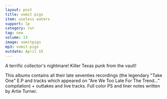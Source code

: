 ```yaml
---
layout: post
title: vomit pigs
item: useless eaters
support: lp
category: rur
tag: new
volume: 13
image: vomitpigs
mp3: vomit-pigs
outdate: April 15
---
```


A terrific collector's nightmare! Killer Texas punk from the vault!

This albums contains all their late seventies recordings (the legendary "Take One" E.P and tracks which appeared on "Are We Too Late For The Trend..." compilation) + outtakes and live tracks. Full color PS and liner notes written by Artie Turner.
